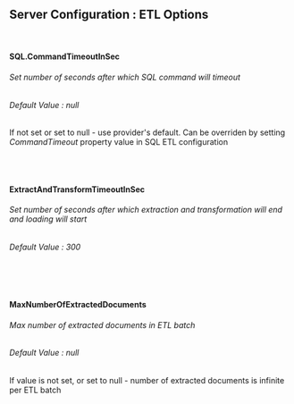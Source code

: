 ## Server Configuration : ETL Options

<br>

#### SQL.CommandTimeoutInSec
###### Set number of seconds after which SQL command will timeout
###### Default Value : null

If not set or set to null - use provider's default.
Can be overriden by setting *CommandTimeout* property value in SQL ETL configuration

<br><br>

#### ExtractAndTransformTimeoutInSec
###### Set number of seconds after which extraction and transformation will end and loading will start
###### Default Value : 300

<br><br>

#### MaxNumberOfExtractedDocuments
###### Max number of extracted documents in ETL batch
###### Default Value : null

If value is not set, or set to null - number of extracted documents is infinite per ETL batch 
